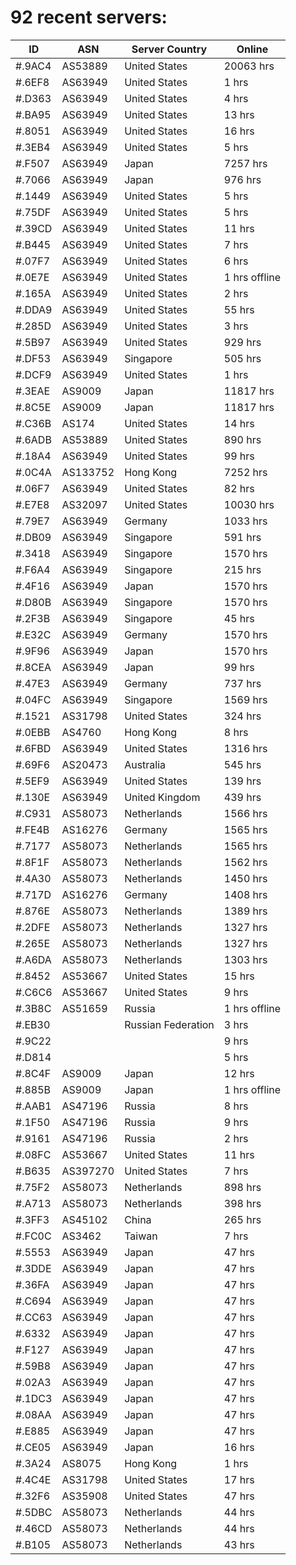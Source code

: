 # 92 recent servers:

| ID | ASN | Server Country | Online |
| ------ | ------ | ------ | ------ |
| #.9AC4 | AS53889 | United States | 20063 hrs |
| #.6EF8 | AS63949 | United States | 1 hrs |
| #.D363 | AS63949 | United States | 4 hrs |
| #.BA95 | AS63949 | United States | 13 hrs |
| #.8051 | AS63949 | United States | 16 hrs |
| #.3EB4 | AS63949 | United States | 5 hrs |
| #.F507 | AS63949 | Japan | 7257 hrs |
| #.7066 | AS63949 | Japan | 976 hrs |
| #.1449 | AS63949 | United States | 5 hrs |
| #.75DF | AS63949 | United States | 5 hrs |
| #.39CD | AS63949 | United States | 11 hrs |
| #.B445 | AS63949 | United States | 7 hrs |
| #.07F7 | AS63949 | United States | 6 hrs |
| #.0E7E | AS63949 | United States | 1 hrs offline |
| #.165A | AS63949 | United States | 2 hrs |
| #.DDA9 | AS63949 | United States | 55 hrs |
| #.285D | AS63949 | United States | 3 hrs |
| #.5B97 | AS63949 | United States | 929 hrs |
| #.DF53 | AS63949 | Singapore | 505 hrs |
| #.DCF9 | AS63949 | United States | 1 hrs |
| #.3EAE | AS9009 | Japan | 11817 hrs |
| #.8C5E | AS9009 | Japan | 11817 hrs |
| #.C36B | AS174 | United States | 14 hrs |
| #.6ADB | AS53889 | United States | 890 hrs |
| #.18A4 | AS63949 | United States | 99 hrs |
| #.0C4A | AS133752 | Hong Kong | 7252 hrs |
| #.06F7 | AS63949 | United States | 82 hrs |
| #.E7E8 | AS32097 | United States | 10030 hrs |
| #.79E7 | AS63949 | Germany | 1033 hrs |
| #.DB09 | AS63949 | Singapore | 591 hrs |
| #.3418 | AS63949 | Singapore | 1570 hrs |
| #.F6A4 | AS63949 | Singapore | 215 hrs |
| #.4F16 | AS63949 | Japan | 1570 hrs |
| #.D80B | AS63949 | Singapore | 1570 hrs |
| #.2F3B | AS63949 | Singapore | 45 hrs |
| #.E32C | AS63949 | Germany | 1570 hrs |
| #.9F96 | AS63949 | Japan | 1570 hrs |
| #.8CEA | AS63949 | Japan | 99 hrs |
| #.47E3 | AS63949 | Germany | 737 hrs |
| #.04FC | AS63949 | Singapore | 1569 hrs |
| #.1521 | AS31798 | United States | 324 hrs |
| #.0EBB | AS4760 | Hong Kong | 8 hrs |
| #.6FBD | AS63949 | United States | 1316 hrs |
| #.69F6 | AS20473 | Australia | 545 hrs |
| #.5EF9 | AS63949 | United States | 139 hrs |
| #.130E | AS63949 | United Kingdom | 439 hrs |
| #.C931 | AS58073 | Netherlands | 1566 hrs |
| #.FE4B | AS16276 | Germany | 1565 hrs |
| #.7177 | AS58073 | Netherlands | 1565 hrs |
| #.8F1F | AS58073 | Netherlands | 1562 hrs |
| #.4A30 | AS58073 | Netherlands | 1450 hrs |
| #.717D | AS16276 | Germany | 1408 hrs |
| #.876E | AS58073 | Netherlands | 1389 hrs |
| #.2DFE | AS58073 | Netherlands | 1327 hrs |
| #.265E | AS58073 | Netherlands | 1327 hrs |
| #.A6DA | AS58073 | Netherlands | 1303 hrs |
| #.8452 | AS53667 | United States | 15 hrs |
| #.C6C6 | AS53667 | United States | 9 hrs |
| #.3B8C | AS51659 | Russia | 1 hrs offline |
| #.EB30 |  | Russian Federation | 3 hrs |
| #.9C22 |  |  | 9 hrs |
| #.D814 |  |  | 5 hrs |
| #.8C4F | AS9009 | Japan | 12 hrs |
| #.885B | AS9009 | Japan | 1 hrs offline |
| #.AAB1 | AS47196 | Russia | 8 hrs |
| #.1F50 | AS47196 | Russia | 9 hrs |
| #.9161 | AS47196 | Russia | 2 hrs |
| #.08FC | AS53667 | United States | 11 hrs |
| #.B635 | AS397270 | United States | 7 hrs |
| #.75F2 | AS58073 | Netherlands | 898 hrs |
| #.A713 | AS58073 | Netherlands | 398 hrs |
| #.3FF3 | AS45102 | China | 265 hrs |
| #.FC0C | AS3462 | Taiwan | 7 hrs |
| #.5553 | AS63949 | Japan | 47 hrs |
| #.3DDE | AS63949 | Japan | 47 hrs |
| #.36FA | AS63949 | Japan | 47 hrs |
| #.C694 | AS63949 | Japan | 47 hrs |
| #.CC63 | AS63949 | Japan | 47 hrs |
| #.6332 | AS63949 | Japan | 47 hrs |
| #.F127 | AS63949 | Japan | 47 hrs |
| #.59B8 | AS63949 | Japan | 47 hrs |
| #.02A3 | AS63949 | Japan | 47 hrs |
| #.1DC3 | AS63949 | Japan | 47 hrs |
| #.08AA | AS63949 | Japan | 47 hrs |
| #.E885 | AS63949 | Japan | 47 hrs |
| #.CE05 | AS63949 | Japan | 16 hrs |
| #.3A24 | AS8075 | Hong Kong | 1 hrs |
| #.4C4E | AS31798 | United States | 17 hrs |
| #.32F6 | AS35908 | United States | 47 hrs |
| #.5DBC | AS58073 | Netherlands | 44 hrs |
| #.46CD | AS58073 | Netherlands | 44 hrs |
| #.B105 | AS58073 | Netherlands | 43 hrs |

